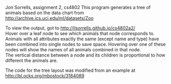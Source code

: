 Jon Sorrells, assignment 2, cs4802
This program generates a tree of animals based on the data chart from http://archive.ics.uci.edu/ml/datasets/Zoo  

To view the output, got to http://jlsorrells.github.io/cs4802a2/  
Hover over a leaf node to see which animals that node corresponds to.  
Animals with all attributes exactly the same (except name and type) have been combined into single nodes to save space.  Hovering over one of these nodes will show the names of all animals combined in that node.  
The vertical distance between a node and its children is proportional to how different the animals are.  

The code for the tree layout was modified from an example at http://bl.ocks.org/mbostock/3184089  
